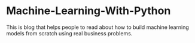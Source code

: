 # Machine-Learning-With-Python
This is blog that helps people to read about how to build machine learning models from scratch using real business problems.
